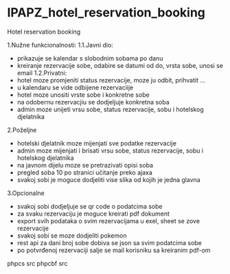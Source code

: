 # IPAPZ_hotel_reservation_booking
Hotel reservation booking


1.Nužne funkcionalnosti:
1.1.Javni dio:
  * prikazuje se kalendar s slobodnim sobama po danu
  * kreiranje rezervacije sobe, odabire se datumi od do, vrsta sobe, unosi se email
1.2.Privatni:
  * hotel moze promjeniti status rezervacije, moze ju odbit, prihvatit ...
  * u kalendaru se vide odbijene rezervaciije
  * hotel moze unositi vrste sobe i konkretne sobe 
  * na odobernu rezervacjiu se dodjeljuje konkretna soba
  * admin moze unijeti vrsu sobe, status rezervacije, sobu i hotelskog djelatnika
  
2.Poželjne
* hotelski djelatnik moze mijenjati sve podatke rezervacije
* admin moze mijenjati i brisati vrsu sobe, status rezervacije, sobu i hotelskog djelatnika
* na javnom dijelu moze se pretrazivati opisi soba
* pregled soba 10 po stranici učitanje preko ajaxa
* svakoj sobi je moguce dodjeliti vise slika od kojih je jedna glavna

3.Opcionalne
* svakoj sobi dodjeljuje se qr code o podatcima sobe
* za svaku rezervaciju je moguce kreirati pdf dokument
* export svih podataka o svim rezervacijama u exel, sheet se zove rezervacije
* svakoj sobi se moze dodjeliti pokemon
* rest api za dani broj sobe dobiva se json sa svim podatcima sobe
* po potvrđenoj rezervaciji salje se mail korisniku sa kreiranim pdf-om

phpcs src
phpcbf src
